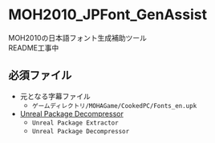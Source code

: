 # MOH2010_JPFont_GenAssist
MOH2010の日本語フォント生成補助ツール  
README工事中
## 必須ファイル
- 元となる字幕ファイル
  - `ゲームディレクトリ/MOHAGame/CookedPC/Fonts_en.upk`
- [Unreal Package Decompressor]()
  - `Unreal Package Extractor`
  - `Unreal Package Decompressor`
